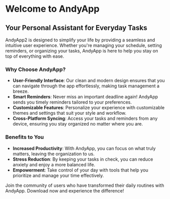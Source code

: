 # Welcome to AndyApp

## Your Personal Assistant for Everyday Tasks

AndyApp2 is designed to simplify your life by providing a seamless and intuitive user experience. Whether you're managing your schedule, setting reminders, or organizing your tasks, AndyApp is here to help you stay on top of everything with ease.

### Why Choose AndyApp?
- **User-Friendly Interface**: Our clean and modern design ensures that you can navigate through the app effortlessly, making task management a breeze.
- **Smart Reminders**: Never miss an important deadline again! AndyApp sends you timely reminders tailored to your preferences.
- **Customizable Features**: Personalize your experience with customizable themes and settings that suit your style and workflow.
- **Cross-Platform Syncing**: Access your tasks and reminders from any device, ensuring you stay organized no matter where you are.

### Benefits to You
- **Increased Productivity**: With AndyApp, you can focus on what truly matters, leaving the organization to us.
- **Stress Reduction**: By keeping your tasks in check, you can reduce anxiety and enjoy a more balanced life.
- **Empowerment**: Take control of your day with tools that help you prioritize and manage your time effectively.

Join the community of users who have transformed their daily routines with AndyApp. Download now and experience the difference!
